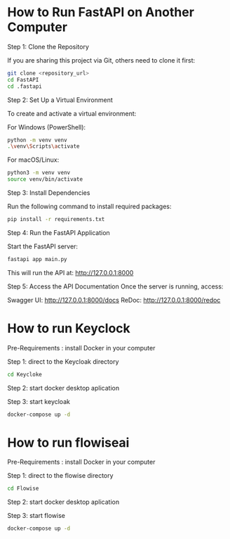 # How to Run FastAPI on Another Computer

Step 1: Clone the Repository

If you are sharing this project via Git, others need to clone it first:

```bash
git clone <repository_url>
cd FastAPI
cd .fastapi
```

Step 2: Set Up a Virtual Environment

To create and activate a virtual environment:

For Windows (PowerShell):
```bash
python -m venv venv
.\venv\Scripts\activate
```
For macOS/Linux:
```bash
python3 -m venv venv
source venv/bin/activate
```

Step 3: Install Dependencies

Run the following command to install required packages:
```bash
pip install -r requirements.txt
```

Step 4: Run the FastAPI Application

Start the FastAPI server:
```bash
fastapi app main.py 
```

This will run the API at: http://127.0.0.1:8000

Step 5: Access the API Documentation
Once the server is running, access:

Swagger UI: http://127.0.0.1:8000/docs
ReDoc: http://127.0.0.1:8000/redoc


# How to run Keyclock 

Pre-Requirements : install Docker in your computer

Step 1: direct to the Keycloak directory

```bash
cd Keycloke
```

Step 2: start docker desktop aplication


Step 3: start keycloak

```bash
docker-compose up -d
```

# How to run flowiseai

Pre-Requirements : install Docker in your computer

Step 1: direct to the flowise directory

```bash
cd Flowise
```

Step 2: start docker desktop aplication


Step 3: start flowise

```bash
docker-compose up -d
```